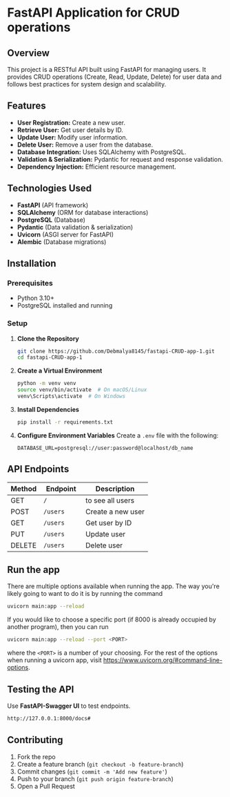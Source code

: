 # FastAPI Application for CRUD operations

## Overview
This project is a RESTful API built using FastAPI for managing users. It provides CRUD operations (Create, Read, Update, Delete) for user data and follows best practices for system design and scalability.

## Features
- **User Registration:** Create a new user.
- **Retrieve User:** Get user details by ID.
- **Update User:** Modify user information.
- **Delete User:** Remove a user from the database.
- **Database Integration:** Uses SQLAlchemy with PostgreSQL.
- **Validation & Serialization:** Pydantic for request and response validation.
- **Dependency Injection:** Efficient resource management.

## Technologies Used
- **FastAPI** (API framework)
- **SQLAlchemy** (ORM for database interactions)
- **PostgreSQL** (Database)
- **Pydantic** (Data validation & serialization)
- **Uvicorn** (ASGI server for FastAPI)
- **Alembic** (Database migrations)

## Installation

### Prerequisites
- Python 3.10+
- PostgreSQL installed and running

### Setup
1. **Clone the Repository**
   ```bash
   git clone https://github.com/Debmalya8145/fastapi-CRUD-app-1.git
   cd fastapi-CRUD-app-1
   ```
2. **Create a Virtual Environment**
   ```bash
   python -m venv venv
   source venv/bin/activate  # On macOS/Linux
   venv\Scripts\activate  # On Windows
   ```
3. **Install Dependencies**
   ```bash
   pip install -r requirements.txt
   ```
4. **Configure Environment Variables**
   Create a `.env` file with the following:
   ```env
   DATABASE_URL=postgresql://user:password@localhost/db_name
   ```

## API Endpoints
| Method | Endpoint         | Description          |
|--------|-----------------|----------------------|
| GET    | `/`             | to see all users     |
| POST   | `/users`        | Create a new user   |
| GET    | `/users    `   | Get user by ID      |
| PUT    | `/users    `   | Update user         |
| DELETE | `/users    `   | Delete user         |

## Run the app
There are multiple options available when running the app.
The way you're likely going to want to do it is by running the command
```bash
uvicorn main:app --reload
```
If you would like to choose a specific port (if 8000 is already occupied by another program), then you can run
```bash
uvicorn main:app --reload --port <PORT>
```
where the `<PORT>` is a number of your choosing.
For the rest of the options when running a uvicorn app, visit https://www.uvicorn.org/#command-line-options.

## Testing the API
Use **FastAPI-Swagger UI** to test endpoints.
```bash
http://127.0.0.1:8000/docs#
```

## Contributing
1. Fork the repo
2. Create a feature branch (`git checkout -b feature-branch`)
3. Commit changes (`git commit -m 'Add new feature'`)
4. Push to your branch (`git push origin feature-branch`)
5. Open a Pull Request


